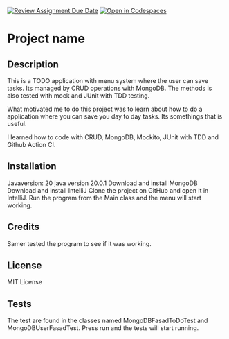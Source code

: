 [![Review Assignment Due Date](https://classroom.github.com/assets/deadline-readme-button-24ddc0f5d75046c5622901739e7c5dd533143b0c8e959d652212380cedb1ea36.svg)](https://classroom.github.com/a/MYVtI0hB)
[![Open in Codespaces](https://classroom.github.com/assets/launch-codespace-7f7980b617ed060a017424585567c406b6ee15c891e84e1186181d67ecf80aa0.svg)](https://classroom.github.com/open-in-codespaces?assignment_repo_id=11367111)
# Project name

## Description
This is a TODO application with menu system where the user can save tasks. Its managed by CRUD operations with MongoDB. The methods is also tested with mock and JUnit with TDD testing.

What motivated me to do this project was to learn about how to do a application where you can save you day to day tasks. Its somethings that is useful.

I learned how to code with CRUD, MongoDB, Mockito, JUnit with TDD and Github Action CI.

## Installation
Javaversion: 20 java version 20.0.1
Download and install MongoDB
Download and install IntelliJ
Clone the project on GitHub and open it in IntelliJ.
Run the program from the Main class and the menu will start working.


## Credits
Samer tested the program to see if it was working.

## License
MIT License

## Tests
The test are found in the classes named MongoDBFasadToDoTest and MongoDBUserFasadTest. Press run and the tests will start running.
